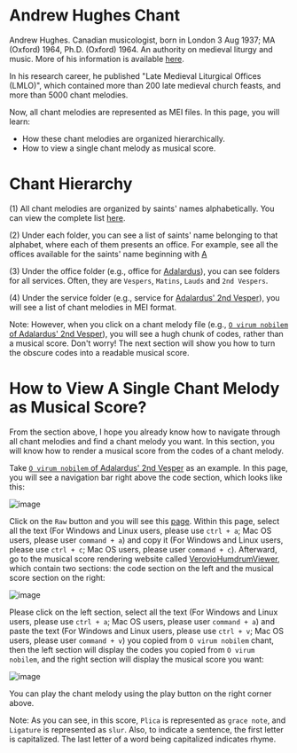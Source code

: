 # Andrew Hughes Chant

Andrew Hughes. Canadian musicologist, born in London 3 Aug 1937; MA (Oxford) 1964, Ph.D. (Oxford) 1964. An authority on medieval liturgy and music. More of his information is available [here](http://www.thecanadianencyclopedia.ca/en/article/andrew-hughes-emc/).

In his research career, he published "Late Medieval Liturgical Offices (LMLO)", which contained more than 200 late medieval church feasts, and more than 5000 chant melodies.

Now, all chant melodies are represented as MEI files. In this page, you will learn:

* How these chant melodies are organized hierarchically.
* How to view a single chant melody as musical score.

# Chant Hierarchy

(1) All chant melodies are organized by saints' names alphabetically. You can view the complete list [here](https://github.com/DDMAL/Andrew-Hughes-Chant/tree/master/file_structure_text_file_MEI_file).

(2) Under each folder, you can see a list of saints' name belonging to that alphabet, where each of them presents an office. For example, see all the offices available for the saints' name beginning with [A](https://github.com/DDMAL/Andrew-Hughes-Chant/tree/master/file_structure_text_file_MEI_file/CH-A)

(3) Under the office folder (e.g., office for [Adalardus](https://github.com/DDMAL/Andrew-Hughes-Chant/tree/master/file_structure_text_file_MEI_file/CH-A/ADALARDUS/AD00)), you can see folders for all services. Often, they are `Vespers`, `Matins`, `Lauds` and `2nd Vespers`.

(4) Under the service folder (e.g., service for [Adalardus' 2nd Vesper](https://github.com/DDMAL/Andrew-Hughes-Chant/tree/master/file_structure_text_file_MEI_file/CH-A/ADALARDUS/AD00/2nd_Vespers)), you will see a list of chant melodies in MEI format.

Note: However, when you click on a chant melody file (e.g., [`O virum nobilem` of Adalardus' 2nd Vesper](https://github.com/DDMAL/Andrew-Hughes-Chant/blob/master/file_structure_text_file_MEI_file/CH-A/ADALARDUS/AD00/2nd_Vespers/O_virum_nobilem.mei)), you will see a hugh chunk of codes, rather than a musical score. Don't worry! The next section will show you how to turn the obscure codes into a readable musical score.

# How to View A Single Chant Melody as Musical Score?
From the section above, I hope you already know how to navigate through all chant melodies and find a chant melody you want. In this section, you will know how to render a musical score from the codes of a chant melody.

Take [`O virum nobilem` of Adalardus' 2nd Vesper](https://github.com/DDMAL/Andrew-Hughes-Chant/blob/master/file_structure_text_file_MEI_file/CH-A/ADALARDUS/AD00/2nd_Vespers/O_virum_nobilem.mei) as an example. In this page, you will see a navigation bar right above the code section, which looks like this:

![image](https://user-images.githubusercontent.com/9313094/43724687-99eeefe6-9968-11e8-984e-9f3c834ac305.png)

Click on the `Raw` button and you will see this [page](https://raw.githubusercontent.com/DDMAL/Andrew-Hughes-Chant/master/file_structure_text_file_MEI_file/CH-A/ADALARDUS/AD00/2nd_Vespers/O_virum_nobilem.mei). Within this page, select all the text (For Windows and Linux users, please use `ctrl + a`; Mac OS users, please user `command + a`) and copy it (For Windows and Linux users, please use `ctrl + c`; Mac OS users, please user `command + c`). Afterward, go to the musical score rendering website called [VerovioHumdrumViewer](https://verovio.humdrum.org/), which contain two sections: the code section on the left and the musical score section on the right:

![image](https://user-images.githubusercontent.com/9313094/43725143-b67bc19c-9969-11e8-9f01-d85dd495fe9f.png)


Please click on the left section, select all the text (For Windows and Linux users, please use `ctrl + a`; Mac OS users, please user `command + a`) and paste the text (For Windows and Linux users, please use `ctrl + v`; Mac OS users, please user `command + v`) you copied from `O virum nobilem` chant, then the left section will display the codes you copied from `O virum nobilem`, and the right section will display the musical score you want:

![image](https://user-images.githubusercontent.com/9313094/43725388-625865ce-996a-11e8-86e1-0d978b875919.png)

You can play the chant melody using the play button on the right corner above.

Note: As you can see, in this score, ```Plica``` is represented as ```grace note```, and ```Ligature``` is represented as ```slur```.  Also, to indicate a sentence, the first letter is capitalized. The last letter of a word being capitalized indicates rhyme.

